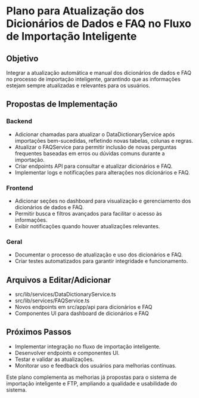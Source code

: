 # Plano para Atualização dos Dicionários de Dados e FAQ no Fluxo de Importação Inteligente

## Objetivo
Integrar a atualização automática e manual dos dicionários de dados e FAQ no processo de importação inteligente, garantindo que as informações estejam sempre atualizadas e relevantes para os usuários.

## Propostas de Implementação

### Backend
- Adicionar chamadas para atualizar o DataDictionaryService após importações bem-sucedidas, refletindo novas tabelas, colunas e regras.
- Atualizar o FAQService para permitir inclusão de novas perguntas frequentes baseadas em erros ou dúvidas comuns durante a importação.
- Criar endpoints API para consultar e atualizar dicionários e FAQ.
- Implementar logs e notificações para alterações nos dicionários e FAQ.

### Frontend
- Adicionar seções no dashboard para visualização e gerenciamento dos dicionários de dados e FAQ.
- Permitir busca e filtros avançados para facilitar o acesso às informações.
- Exibir notificações quando houver atualizações relevantes.

### Geral
- Documentar o processo de atualização e uso dos dicionários e FAQ.
- Criar testes automatizados para garantir integridade e funcionamento.

## Arquivos a Editar/Adicionar
- src/lib/services/DataDictionaryService.ts
- src/lib/services/FAQService.ts
- Novos endpoints em src/app/api para dicionários e FAQ
- Componentes UI para dashboard de dicionários e FAQ

## Próximos Passos
- Implementar integração no fluxo de importação inteligente.
- Desenvolver endpoints e componentes UI.
- Testar e validar as atualizações.
- Monitorar uso e feedback dos usuários para melhorias contínuas.

Este plano complementa as melhorias já propostas para o sistema de importação inteligente e FTP, ampliando a qualidade e usabilidade do sistema.
